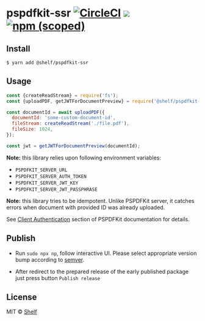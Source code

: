 # pspdfkit-ssr [![CircleCI](https://circleci.com/gh/shelfio/pspdfkit-ssr/tree/master.svg?style=svg)](https://circleci.com/gh/shelfio/pspdfkit-ssr/tree/master) ![](https://img.shields.io/badge/code_style-prettier-ff69b4.svg) [![npm (scoped)](https://img.shields.io/npm/v/@shelf/pspdfkit-ssr.svg)](https://www.npmjs.com/package/@shelf/pspdfkit-ssr)

## Install

```
$ yarn add @shelf/pspdfkit-ssr
```

## Usage

```js
const {createReadStream} = require('fs');
const {uploadPDF, getJWTForDocumentPreview} = require('@shelf/pspdfkit-ssr');

const documentId = await uploadPDF({
  documentId: 'some-custom-document-id',
  fileStream: createReadStream('./file.pdf'),
  fileSize: 1024,
});

const jwt = getJWTForDocumentPreview(documentId);
```

**Note:** this library relies upon following environment variables:

- `PSPDFKIT_SERVER_URL`
- `PSPDFKIT_SERVER_AUTH_TOKEN`
- `PSPDFKIT_SERVER_JWT_KEY`
- `PSPDFKIT_SERVER_JWT_PASSPHRASE`

**Note:** this library tries to be idempotent.
Unlike PSPDFKit server, it catches errors when document with provided ID was already uploaded.

See [Client Authentication](https://pspdfkit.com/guides/server/current/pspdfkit-server/client-authentication/)
section of PSPDFKit documentation for details.

## Publish

- Run `sudo npx np`, follow interactive UI. Please select appropriate version bump according to [semver](https://semver.org/).

- After redirect to the prepared release of the early published package just press button `Publish release`

## License

MIT © [Shelf](https://shelf.io)
